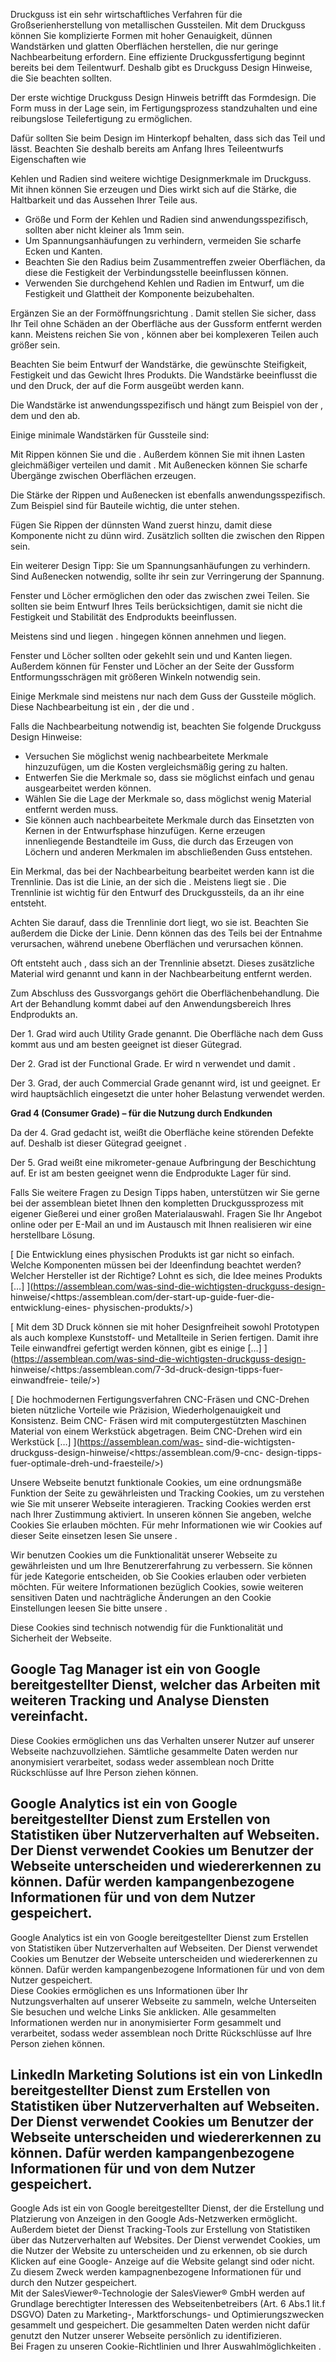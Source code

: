 Druckguss ist ein sehr wirtschaftliches Verfahren für die Großserienherstellung
von metallischen Gussteilen. Mit dem Druckguss können Sie komplizierte Formen
mit hoher Genauigkeit, dünnen Wandstärken und glatten Oberflächen herstellen,
die nur geringe Nachbearbeitung erfordern. Eine effiziente Druckgussfertigung
beginnt bereits bei dem Teilentwurf. Deshalb gibt es Druckguss Design Hinweise,
die Sie beachten sollten.

Der erste wichtige Druckguss Design Hinweis betrifft das Formdesign. Die Form
muss in der Lage sein, im Fertigungsprozess standzuhalten und eine reibungslose
Teilefertigung zu ermöglichen.

Dafür sollten Sie beim Design im Hinterkopf behalten, dass sich das Teil und
lässt. Beachten Sie deshalb bereits am Anfang Ihres Teileentwurfs Eigenschaften
wie

Kehlen und Radien sind weitere wichtige Designmerkmale im Druckguss. Mit ihnen
können Sie erzeugen und Dies wirkt sich auf die Stärke, die Haltbarkeit und das
Aussehen Ihrer Teile aus.

  * Größe und Form der Kehlen und Radien sind anwendungsspezifisch, sollten aber nicht kleiner als 1mm sein.
  * Um Spannungsanhäufungen zu verhindern, vermeiden Sie scharfe Ecken und Kanten.
  * Beachten Sie den Radius beim Zusammentreffen zweier Oberflächen, da diese die Festigkeit der Verbindungsstelle beeinflussen können.
  * Verwenden Sie durchgehend Kehlen und Radien im Entwurf, um die Festigkeit und Glattheit der Komponente beizubehalten.

Ergänzen Sie an der Formöffnungsrichtung . Damit stellen Sie sicher, dass Ihr
Teil ohne Schäden an der Oberfläche aus der Gussform entfernt werden kann.
Meistens reichen Sie von , können aber bei komplexeren Teilen auch größer sein.

Beachten Sie beim Entwurf der Wandstärke, die gewünschte Steifigkeit, Festigkeit
und das Gewicht Ihres Produkts. Die Wandstärke beeinflusst die und den Druck,
der auf die Form ausgeübt werden kann.

Die Wandstärke ist anwendungsspezifisch und hängt zum Beispiel von der , dem und
den ab.

Einige minimale Wandstärken für Gussteile sind:

Mit Rippen können Sie und die . Außerdem können Sie mit ihnen Lasten
gleichmäßiger verteilen und damit . Mit Außenecken können Sie scharfe Übergänge
zwischen Oberflächen erzeugen.

Die Stärke der Rippen und Außenecken ist ebenfalls anwendungsspezifisch. Zum
Beispiel sind für Bauteile wichtig, die unter stehen.

Fügen Sie Rippen der dünnsten Wand zuerst hinzu, damit diese Komponente nicht zu
dünn wird. Zusätzlich sollten die zwischen den Rippen sein.

Ein weiterer Design Tipp: Sie um Spannungsanhäufungen zu verhindern. Sind
Außenecken notwendig, sollte ihr sein zur Verringerung der Spannung.

Fenster und Löcher ermöglichen den oder das zwischen zwei Teilen. Sie sollten
sie beim Entwurf Ihres Teils berücksichtigen, damit sie nicht die Festigkeit und
Stabilität des Endprodukts beeinflussen.

Meistens sind und liegen . hingegen können annehmen und liegen.

Fenster und Löcher sollten oder gekehlt sein und und Kanten liegen. Außerdem
können für Fenster und Löcher an der Seite der Gussform Entformungsschrägen mit
größeren Winkeln notwendig sein.

Einige Merkmale sind meistens nur nach dem Guss der Gussteile möglich. Diese
Nachbearbeitung ist ein , der die und .

Falls die Nachbearbeitung notwendig ist, beachten Sie folgende Druckguss Design
Hinweise:

  * Versuchen Sie möglichst wenig nachbearbeitete Merkmale hinzuzufügen, um die Kosten vergleichsmäßig gering zu halten.
  * Entwerfen Sie die Merkmale so, dass sie möglichst einfach und genau ausgearbeitet werden können.
  * Wählen Sie die Lage der Merkmale so, dass möglichst wenig Material entfernt werden muss.
  * Sie können auch nachbearbeitete Merkmale durch das Einsetzten von Kernen in der Entwurfsphase hinzufügen. Kerne erzeugen innenliegende Bestandteile im Guss, die durch das Erzeugen von Löchern und anderen Merkmalen im abschließenden Guss entstehen.

Ein Merkmal, das bei der Nachbearbeitung bearbeitet werden kann ist die
Trennlinie. Das ist die Linie, an der sich die . Meistens liegt sie . Die
Trennlinie ist wichtig für den Entwurf des Druckgussteils, da an ihr eine
entsteht.

Achten Sie darauf, dass die Trennlinie dort liegt, wo sie ist. Beachten Sie
außerdem die Dicke der Linie. Denn können das des Teils bei der Entnahme
verursachen, während unebene Oberflächen und verursachen können.

Oft entsteht auch , dass sich an der Trennlinie absetzt. Dieses zusätzliche
Material wird genannt und kann in der Nachbearbeitung entfernt werden.

Zum Abschluss des Gussvorgangs gehört die Oberflächenbehandlung. Die Art der
Behandlung kommt dabei auf den Anwendungsbereich Ihres Endprodukts an.

Der 1. Grad wird auch Utility Grade genannt. Die Oberfläche nach dem Guss kommt
aus und am besten geeignet ist dieser Gütegrad.

Der 2. Grad ist der Functional Grade. Er wird n verwendet und damit .

Der 3. Grad, der auch Commercial Grade genannt wird, ist und geeignet. Er wird
hauptsächlich eingesetzt die unter hoher Belastung verwendet werden.

**Grad 4 (Consumer Grade) – für die Nutzung durch Endkunden**

Da der 4. Grad gedacht ist, weißt die Oberfläche keine störenden Defekte auf.
Deshalb ist dieser Gütegrad geeignet .

Der 5. Grad weißt eine mikrometer-genaue Aufbringung der Beschichtung auf. Er
ist am besten geeignet wenn die Endprodukte Lager für sind.

Falls Sie weitere Fragen zu Design Tipps haben, unterstützen wir Sie gerne bei
der assemblean bietet Ihnen den kompletten Druckgussprozess mit eigener Gießerei
und einer großen Materialauswahl. Fragen Sie Ihr Angebot online oder per E-Mail
an und im Austausch mit Ihnen realisieren wir eine herstellbare Lösung.

[ Die Entwicklung eines physischen Produkts ist gar nicht so einfach. Welche
Komponenten müssen bei der Ideenfindung beachtet werden? Welcher Hersteller ist
der Richtige? Lohnt es sich, die Idee meines Produkts […]
](https://assemblean.com/was-sind-die-wichtigsten-druckguss-design-
hinweise/<https:/assemblean.com/der-start-up-guide-fuer-die-entwicklung-eines-
physischen-produkts/>)

[ Mit dem 3D Druck können sie mit hoher Designfreiheit sowohl Prototypen als
auch komplexe Kunststoff- und Metallteile in Serien fertigen. Damit ihre Teile
einwandfrei gefertigt werden können, gibt es einige […]
](https://assemblean.com/was-sind-die-wichtigsten-druckguss-design-
hinweise/<https:/assemblean.com/7-3d-druck-design-tipps-fuer-einwandfreie-
teile/>)

[ Die hochmodernen Fertigungsverfahren CNC-Fräsen und CNC-Drehen bieten
nützliche Vorteile wie Präzision, Wiederholgenauigkeit und Konsistenz. Beim CNC-
Fräsen wird mit computergestützten Maschinen Material von einem Werkstück
abgetragen. Beim CNC-Drehen wird ein Werkstück […] ](https://assemblean.com/was-
sind-die-wichtigsten-druckguss-design-hinweise/<https:/assemblean.com/9-cnc-
design-tipps-fuer-optimale-dreh-und-fraesteile/>)

Unsere Webseite benutzt funktionale Cookies, um eine ordnungsmäße Funktion der
Seite zu gewährleisten und Tracking Cookies, um zu verstehen wie Sie mit unserer
Webseite interagieren. Tracking Cookies werden erst nach Ihrer Zustimmung
aktiviert. In unseren können Sie angeben, welche Cookies Sie erlauben möchten.
Für mehr Informationen wie wir Cookies auf dieser Seite einsetzen lesen Sie
unsere .

Wir benutzen Cookies um die Funktionalität unserer Webseite zu gewährleisten und
um Ihre Benutzererfahrung zu verbessern. Sie können für jede Kategorie
entscheiden, ob Sie Cookies erlauben oder verbieten möchten. Für weitere
Informationen bezüglich Cookies, sowie weiteren sensitiven Daten und
nachträgliche Änderungen an den Cookie Einstellungen leesen Sie bitte unsere .

Diese Cookies sind technisch notwendig für die Funktionalität und Sicherheit der
Webseite.

Google Tag Manager ist ein von Google bereitgestellter Dienst, welcher das
Arbeiten mit weiteren Tracking und Analyse Diensten vereinfacht.  
---  
Diese Cookies ermöglichen uns das Verhalten unserer Nutzer auf unserer Webseite
nachzuvollziehen. Sämtliche gesammelte Daten werden nur anonymisiert
verarbeitet, sodass weder assemblean noch Dritte Rückschlüsse auf Ihre Person
ziehen können.

Google Analytics ist ein von Google bereitgestellter Dienst zum Erstellen von
Statistiken über Nutzerverhalten auf Webseiten. Der Dienst verwendet Cookies um
Benutzer der Webseite unterscheiden und wiedererkennen zu können. Dafür werden
kampangenbezogene Informationen für und von dem Nutzer gespeichert.  
---  
Google Analytics ist ein von Google bereitgestellter Dienst zum Erstellen von
Statistiken über Nutzerverhalten auf Webseiten. Der Dienst verwendet Cookies um
Benutzer der Webseite unterscheiden und wiedererkennen zu können. Dafür werden
kampangenbezogene Informationen für und von dem Nutzer gespeichert.  
Diese Cookies ermöglichen es uns Informationen über Ihr Nutzungsverhalten auf
unserer Webseite zu sammeln, welche Unterseiten Sie besuchen und welche Links
Sie anklicken. Alle gesammelten Informationen werden nur in anonymisierter Form
gesammelt und verarbeitet, sodass weder assemblean noch Dritte Rückschlüsse auf
Ihre Person ziehen können.

LinkedIn Marketing Solutions ist ein von LinkedIn bereitgestellter Dienst zum
Erstellen von Statistiken über Nutzerverhalten auf Webseiten. Der Dienst
verwendet Cookies um Benutzer der Webseite unterscheiden und wiedererkennen zu
können. Dafür werden kampangenbezogene Informationen für und von dem Nutzer
gespeichert.  
---  
Google Ads ist ein von Google bereitgestellter Dienst, der die Erstellung und
Platzierung von Anzeigen in den Google Ads-Netzwerken ermöglicht. Außerdem
bietet der Dienst Tracking-Tools zur Erstellung von Statistiken über das
Nutzerverhalten auf Websites. Der Dienst verwendet Cookies, um die Nutzer der
Website zu unterscheiden und zu erkennen, ob sie durch Klicken auf eine Google-
Anzeige auf die Website gelangt sind oder nicht. Zu diesem Zweck werden
kampagnenbezogene Informationen für und durch den Nutzer gespeichert.  
Mit der SalesViewer®-Technologie der SalesViewer® GmbH werden auf Grundlage
berechtigter Interessen des Webseitenbetreibers (Art. 6 Abs.1 lit.f DSGVO) Daten
zu Marketing-, Marktforschungs- und Optimierungszwecken gesammelt und
gespeichert. Die gesammelten Daten werden nicht dafür genutzt den Nutzer unserer
Webseite persönlich zu identifizieren.  
Bei Fragen zu unseren Cookie-Richtlinien und Ihrer Auswahlmöglichkeiten .

